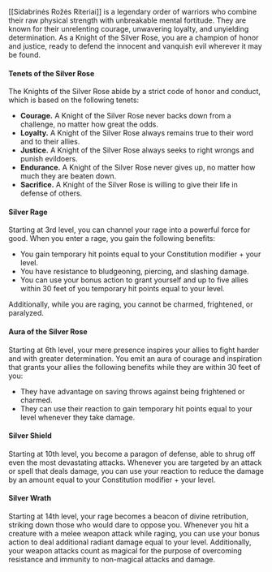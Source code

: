 
[[Sidabrinės Rožės Riteriai]] is a legendary order of warriors who combine their raw physical strength with unbreakable mental fortitude. They are known for their unrelenting courage, unwavering loyalty, and unyielding determination. As a Knight of the Silver Rose, you are a champion of honor and justice, ready to defend the innocent and vanquish evil wherever it may be found.

#### Tenets of the Silver Rose

The Knights of the Silver Rose abide by a strict code of honor and conduct, which is based on the following tenets:

-   **Courage.** A Knight of the Silver Rose never backs down from a challenge, no matter how great the odds.
-   **Loyalty.** A Knight of the Silver Rose always remains true to their word and to their allies.
-   **Justice.** A Knight of the Silver Rose always seeks to right wrongs and punish evildoers.
-   **Endurance.** A Knight of the Silver Rose never gives up, no matter how much they are beaten down.
-   **Sacrifice.** A Knight of the Silver Rose is willing to give their life in defense of others.

#### Silver Rage

Starting at 3rd level, you can channel your rage into a powerful force for good. When you enter a rage, you gain the following benefits:

-   You gain temporary hit points equal to your Constitution modifier + your level.
-   You have resistance to bludgeoning, piercing, and slashing damage.
-   You can use your bonus action to grant yourself and up to five allies within 30 feet of you temporary hit points equal to your level.

Additionally, while you are raging, you cannot be charmed, frightened, or paralyzed.

#### Aura of the Silver Rose

Starting at 6th level, your mere presence inspires your allies to fight harder and with greater determination. You emit an aura of courage and inspiration that grants your allies the following benefits while they are within 30 feet of you:

-   They have advantage on saving throws against being frightened or charmed.
-   They can use their reaction to gain temporary hit points equal to your level whenever they take damage.

#### Silver Shield

Starting at 10th level, you become a paragon of defense, able to shrug off even the most devastating attacks. Whenever you are targeted by an attack or spell that deals damage, you can use your reaction to reduce the damage by an amount equal to your Constitution modifier + your level.

#### Silver Wrath

Starting at 14th level, your rage becomes a beacon of divine retribution, striking down those who would dare to oppose you. Whenever you hit a creature with a melee weapon attack while raging, you can use your bonus action to deal additional radiant damage equal to your level. Additionally, your weapon attacks count as magical for the purpose of overcoming resistance and immunity to non-magical attacks and damage.